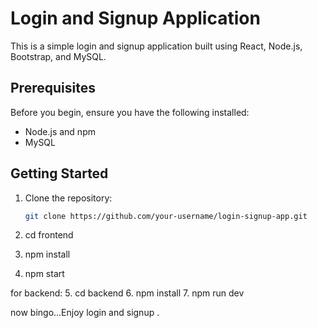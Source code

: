 # Login and Signup Application

This is a simple login and signup application built using React, Node.js, Bootstrap, and MySQL.

## Prerequisites

Before you begin, ensure you have the following installed:

- Node.js and npm
- MySQL

## Getting Started

1. Clone the repository:

   ```bash
   git clone https://github.com/your-username/login-signup-app.git
2. cd frontend
3. npm install
4. npm start

for backend:
5. cd backend
6. npm install
7. npm run dev

now bingo...Enjoy login and signup .
